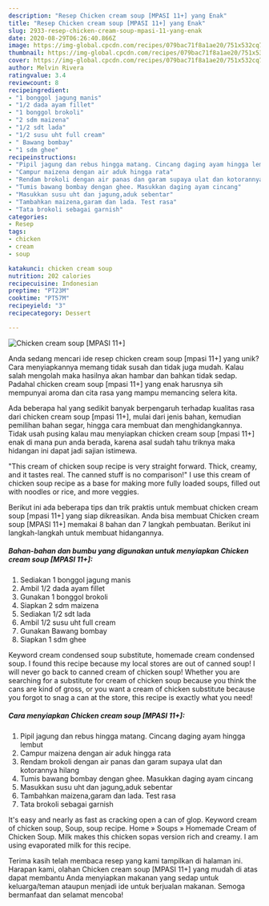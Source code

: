 ```yaml
---
description: "Resep Chicken cream soup [MPASI 11+] yang Enak"
title: "Resep Chicken cream soup [MPASI 11+] yang Enak"
slug: 2933-resep-chicken-cream-soup-mpasi-11-yang-enak
date: 2020-08-29T06:26:40.866Z
image: https://img-global.cpcdn.com/recipes/079bac71f8a1ae20/751x532cq70/chicken-cream-soup-mpasi-11-foto-resep-utama.jpg
thumbnail: https://img-global.cpcdn.com/recipes/079bac71f8a1ae20/751x532cq70/chicken-cream-soup-mpasi-11-foto-resep-utama.jpg
cover: https://img-global.cpcdn.com/recipes/079bac71f8a1ae20/751x532cq70/chicken-cream-soup-mpasi-11-foto-resep-utama.jpg
author: Melvin Rivera
ratingvalue: 3.4
reviewcount: 8
recipeingredient:
- "1 bonggol jagung manis"
- "1/2 dada ayam fillet"
- "1 bonggol brokoli"
- "2 sdm maizena"
- "1/2 sdt lada"
- "1/2 susu uht full cream"
- " Bawang bombay"
- "1 sdm ghee"
recipeinstructions:
- "Pipil jagung dan rebus hingga matang. Cincang daging ayam hingga lembut"
- "Campur maizena dengan air aduk hingga rata"
- "Rendam brokoli dengan air panas dan garam supaya ulat dan kotorannya hilang"
- "Tumis bawang bombay dengan ghee. Masukkan daging ayam cincang"
- "Masukkan susu uht dan jagung,aduk sebentar"
- "Tambahkan maizena,garam dan lada. Test rasa"
- "Tata brokoli sebagai garnish"
categories:
- Resep
tags:
- chicken
- cream
- soup

katakunci: chicken cream soup 
nutrition: 202 calories
recipecuisine: Indonesian
preptime: "PT23M"
cooktime: "PT57M"
recipeyield: "3"
recipecategory: Dessert

---
```



![Chicken cream soup [MPASI 11+]](https://img-global.cpcdn.com/recipes/079bac71f8a1ae20/751x532cq70/chicken-cream-soup-mpasi-11-foto-resep-utama.jpg)

Anda sedang mencari ide resep chicken cream soup [mpasi 11+] yang unik? Cara menyiapkannya memang tidak susah dan tidak juga mudah. Kalau salah mengolah maka hasilnya akan hambar dan bahkan tidak sedap. Padahal chicken cream soup [mpasi 11+] yang enak harusnya sih mempunyai aroma dan cita rasa yang mampu memancing selera kita.

Ada beberapa hal yang sedikit banyak berpengaruh terhadap kualitas rasa dari chicken cream soup [mpasi 11+], mulai dari jenis bahan, kemudian pemilihan bahan segar, hingga cara membuat dan menghidangkannya. Tidak usah pusing kalau mau menyiapkan chicken cream soup [mpasi 11+] enak di mana pun anda berada, karena asal sudah tahu triknya maka hidangan ini dapat jadi sajian istimewa.

&#34;This cream of chicken soup recipe is very straight forward. Thick, creamy, and it tastes real. The canned stuff is no comparison!&#34; I use this cream of chicken soup recipe as a base for making more fully loaded soups, filled out with noodles or rice, and more veggies.


Berikut ini ada beberapa tips dan trik praktis untuk membuat chicken cream soup [mpasi 11+] yang siap dikreasikan. Anda bisa membuat Chicken cream soup [MPASI 11+] memakai 8 bahan dan 7 langkah pembuatan. Berikut ini langkah-langkah untuk membuat hidangannya.

<!--inarticleads1-->

##### Bahan-bahan dan bumbu yang digunakan untuk menyiapkan Chicken cream soup [MPASI 11+]:

1. Sediakan 1 bonggol jagung manis
1. Ambil 1/2 dada ayam fillet
1. Gunakan 1 bonggol brokoli
1. Siapkan 2 sdm maizena
1. Sediakan 1/2 sdt lada
1. Ambil 1/2 susu uht full cream
1. Gunakan  Bawang bombay
1. Siapkan 1 sdm ghee


Keyword cream condensed soup substitute, homemade cream condensed soup. I found this recipe because my local stores are out of canned soup! I will never go back to canned cream of chicken soup! Whether you are searching for a substitute for cream of chicken soup because you think the cans are kind of gross, or you want a cream of chicken substitute because you forgot to snag a can at the store, this recipe is exactly what you need! 

<!--inarticleads2-->

##### Cara menyiapkan Chicken cream soup [MPASI 11+]:

1. Pipil jagung dan rebus hingga matang. Cincang daging ayam hingga lembut
1. Campur maizena dengan air aduk hingga rata
1. Rendam brokoli dengan air panas dan garam supaya ulat dan kotorannya hilang
1. Tumis bawang bombay dengan ghee. Masukkan daging ayam cincang
1. Masukkan susu uht dan jagung,aduk sebentar
1. Tambahkan maizena,garam dan lada. Test rasa
1. Tata brokoli sebagai garnish


It&#39;s easy and nearly as fast as cracking open a can of glop. Keyword cream of chicken soup, Soup, soup recipe. Home » Soups » Homemade Cream of Chicken Soup. Milk makes this chicken sopas version rich and creamy. I am using evaporated milk for this recipe. 

Terima kasih telah membaca resep yang kami tampilkan di halaman ini. Harapan kami, olahan Chicken cream soup [MPASI 11+] yang mudah di atas dapat membantu Anda menyiapkan makanan yang sedap untuk keluarga/teman ataupun menjadi ide untuk berjualan makanan. Semoga bermanfaat dan selamat mencoba!
